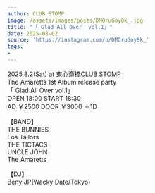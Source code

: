 ```yaml
---
author: CLUB STOMP
image: /assets/images/posts/DMOruGoy8k_.jpg
title: "「 Glad All Over  vol.1」"
date: 2025-08-02
source: 'https://instagram.com/p/DMOruGoy8k_'
tags:
- 
---
```

2025.8.2(Sat) at 東心斎橋CLUB STOMP<br>
The Amaretts 1st Album release party<br>
「 Glad All Over  vol.1」<br>
OPEN 18:00 START 18:30<br>
AD ￥2500 DOOR ￥3000 ＋1D

【BAND】<br>
THE BUNNIES<br>
Los Tailors<br>
THE TICTACS<br>
UNCLE JOHN<br>
The Amaretts

【DJ】<br>
Beny JP(Wacky Date/Tokyo)